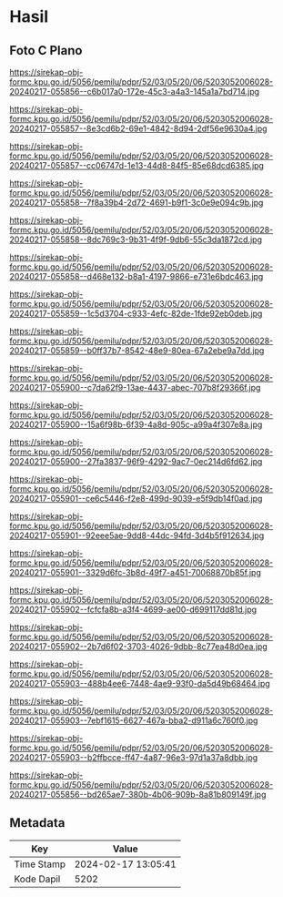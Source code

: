 # Hasil

## Foto C Plano

https://sirekap-obj-formc.kpu.go.id/5056/pemilu/pdpr/52/03/05/20/06/5203052006028-20240217-055856--c6b017a0-172e-45c3-a4a3-145a1a7bd714.jpg

https://sirekap-obj-formc.kpu.go.id/5056/pemilu/pdpr/52/03/05/20/06/5203052006028-20240217-055857--8e3cd6b2-69e1-4842-8d94-2df56e9630a4.jpg

https://sirekap-obj-formc.kpu.go.id/5056/pemilu/pdpr/52/03/05/20/06/5203052006028-20240217-055857--cc06747d-1e13-44d8-84f5-85e68dcd6385.jpg

https://sirekap-obj-formc.kpu.go.id/5056/pemilu/pdpr/52/03/05/20/06/5203052006028-20240217-055858--7f8a39b4-2d72-4691-b9f1-3c0e9e094c9b.jpg

https://sirekap-obj-formc.kpu.go.id/5056/pemilu/pdpr/52/03/05/20/06/5203052006028-20240217-055858--8dc769c3-9b31-4f9f-9db6-55c3da1872cd.jpg

https://sirekap-obj-formc.kpu.go.id/5056/pemilu/pdpr/52/03/05/20/06/5203052006028-20240217-055858--d468e132-b8a1-4197-9866-e731e6bdc463.jpg

https://sirekap-obj-formc.kpu.go.id/5056/pemilu/pdpr/52/03/05/20/06/5203052006028-20240217-055859--1c5d3704-c933-4efc-82de-1fde92eb0deb.jpg

https://sirekap-obj-formc.kpu.go.id/5056/pemilu/pdpr/52/03/05/20/06/5203052006028-20240217-055859--b0ff37b7-8542-48e9-80ea-67a2ebe9a7dd.jpg

https://sirekap-obj-formc.kpu.go.id/5056/pemilu/pdpr/52/03/05/20/06/5203052006028-20240217-055900--c7da62f9-13ae-4437-abec-707b8f29366f.jpg

https://sirekap-obj-formc.kpu.go.id/5056/pemilu/pdpr/52/03/05/20/06/5203052006028-20240217-055900--15a6f98b-6f39-4a8d-905c-a99a4f307e8a.jpg

https://sirekap-obj-formc.kpu.go.id/5056/pemilu/pdpr/52/03/05/20/06/5203052006028-20240217-055900--27fa3837-96f9-4292-9ac7-0ec214d6fd62.jpg

https://sirekap-obj-formc.kpu.go.id/5056/pemilu/pdpr/52/03/05/20/06/5203052006028-20240217-055901--ce6c5446-f2e8-499d-9039-e5f9db14f0ad.jpg

https://sirekap-obj-formc.kpu.go.id/5056/pemilu/pdpr/52/03/05/20/06/5203052006028-20240217-055901--92eee5ae-9dd8-44dc-94fd-3d4b5f912634.jpg

https://sirekap-obj-formc.kpu.go.id/5056/pemilu/pdpr/52/03/05/20/06/5203052006028-20240217-055901--3329d6fc-3b8d-49f7-a451-70068870b85f.jpg

https://sirekap-obj-formc.kpu.go.id/5056/pemilu/pdpr/52/03/05/20/06/5203052006028-20240217-055902--fcfcfa8b-a3f4-4699-ae00-d699117dd81d.jpg

https://sirekap-obj-formc.kpu.go.id/5056/pemilu/pdpr/52/03/05/20/06/5203052006028-20240217-055902--2b7d6f02-3703-4026-9dbb-8c77ea48d0ea.jpg

https://sirekap-obj-formc.kpu.go.id/5056/pemilu/pdpr/52/03/05/20/06/5203052006028-20240217-055903--488b4ee6-7448-4ae9-93f0-da5d49b68464.jpg

https://sirekap-obj-formc.kpu.go.id/5056/pemilu/pdpr/52/03/05/20/06/5203052006028-20240217-055903--7ebf1615-6627-467a-bba2-d911a6c760f0.jpg

https://sirekap-obj-formc.kpu.go.id/5056/pemilu/pdpr/52/03/05/20/06/5203052006028-20240217-055903--b2ffbcce-ff47-4a87-96e3-97d1a37a8dbb.jpg

https://sirekap-obj-formc.kpu.go.id/5056/pemilu/pdpr/52/03/05/20/06/5203052006028-20240217-055856--bd265ae7-380b-4b06-909b-8a81b809149f.jpg


## Metadata

| Key        | Value               |
| ---------- | ------------------- |
| Time Stamp | 2024-02-17 13:05:41 |
| Kode Dapil | 5202                |



